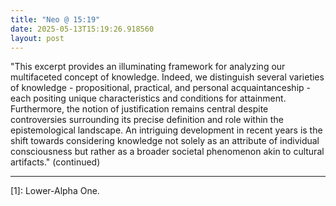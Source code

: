 ```yaml
---
title: "Neo @ 15:19"
date: 2025-05-13T15:19:26.918560
layout: post
---
```


"This excerpt provides an illuminating framework for analyzing our multifaceted concept of knowledge. Indeed, we distinguish several varieties of knowledge - propositional, practical, and personal acquaintanceship - each positing unique characteristics and conditions for attainment. Furthermore, the notion of justification remains central despite controversies surrounding its precise definition and role within the epistemological landscape. An intriguing development in recent years is the shift towards considering knowledge not solely as an attribute of individual consciousness but rather as a broader societal phenomenon akin to cultural artifacts." (continued) 

---

[1]: Lower-Alpha One.